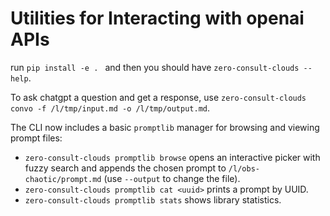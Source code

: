 # Utilities for Interacting with openai APIs 

run `pip install -e . ` and then you should have `zero-consult-clouds --help`. 

To ask chatgpt a question and get a response, use `zero-consult-clouds convo -f /l/tmp/input.md -o /l/tmp/output.md`.

The CLI now includes a basic `promptlib` manager for browsing and viewing prompt
files:

- `zero-consult-clouds promptlib browse` opens an interactive picker with fuzzy
  search and appends the chosen prompt to `/l/obs-chaotic/prompt.md` (use
  `--output` to change the file).
- `zero-consult-clouds promptlib cat <uuid>` prints a prompt by UUID.
- `zero-consult-clouds promptlib stats` shows library statistics.

